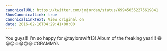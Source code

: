 ```yaml
---
canonicalURL: https://twitter.com/jmjordan/status/699450552275619841
ShowCanonicalLink: true
CanonicalLinkText: View original on
date: 2016-02-16T04:29:41+00:00
---
```

You guys!!! I’m so happy for @taylorswift13! Album of the freaking year!!! 😄😀😊☺️😁🙃😃 #GRAMMYs